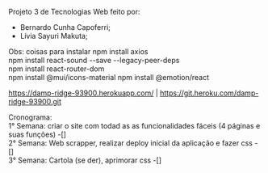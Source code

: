 Projeto 3 de Tecnologias Web feito por:
- Bernardo Cunha Capoferri;
- Lívia Sayuri Makuta;

Obs: coisas para instalar
npm install axios <br>
npm install react-sound --save --legacy-peer-deps <br>
npm install react-router-dom  
npm install @mui/icons-material
npm install @emotion/react

https://damp-ridge-93900.herokuapp.com/ | https://git.heroku.com/damp-ridge-93900.git

Cronograma:  
1° Semana: criar o site com todad as as funcionalidades fáceis (4 páginas e suas funções) -[]  
2° Semana: Web scrapper, realizar deploy inicial da aplicação e fazer css -[]  
3° Semana: Cartola (se der), aprimorar css -[]  